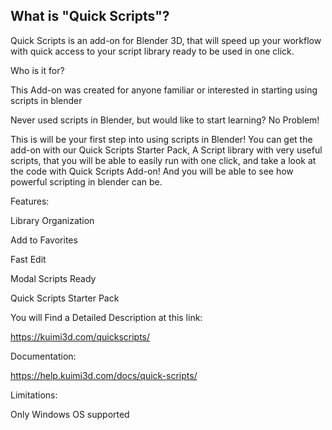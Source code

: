## What is "Quick Scripts"?

Quick Scripts is an add-on for Blender 3D, that will speed up your workflow with quick access to your script library ready to be used in one click.

Who is it for?

This Add-on was created for anyone familiar or interested in starting using scripts in blender

Never used scripts in Blender, but would like to start learning? No Problem!

This is will be your first step into using scripts in Blender! You can get the add-on with our Quick Scripts Starter Pack, A Script library with very useful scripts, that you will be able to easily run with one click, and take a look at the code with Quick Scripts Add-on! And you will be able to see how powerful scripting in blender can be.

Features:

Library Organization

Add to Favorites

Fast Edit

Modal Scripts Ready

Quick Scripts Starter Pack

You will Find a Detailed Description at this link:

https://kuimi3d.com/quickscripts/

Documentation:

https://help.kuimi3d.com/docs/quick-scripts/

Limitations:

Only Windows OS supported
